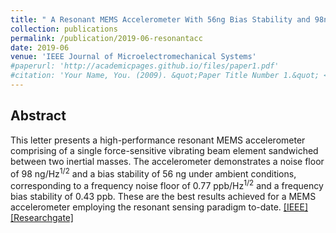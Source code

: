 ```yaml
---
title: " A Resonant MEMS Accelerometer With 56ng Bias Stability and 98ng/Hz<sup>1/2</sup> Noise Floor "
collection: publications
permalink: /publication/2019-06-resonantacc
date: 2019-06
venue: 'IEEE Journal of Microelectromechanical Systems'
#paperurl: 'http://academicpages.github.io/files/paper1.pdf'
#citation: 'Your Name, You. (2009). &quot;Paper Title Number 1.&quot; <i>Journal 1</i>. 1(1).'
---
```


## Abstract
This letter presents a high-performance resonant MEMS accelerometer comprising of a single force-sensitive vibrating beam element sandwiched between two inertial masses. The accelerometer demonstrates a noise floor of 98 ng/Hz<sup>1/2</sup> and a bias stability of 56 ng under ambient conditions, corresponding to a frequency noise floor of 0.77 ppb/Hz<sup>1/2</sup> and a frequency bias stability of 0.43 ppb. These are the best results achieved for a MEMS accelerometer employing the resonant sensing paradigm to-date.
[[IEEE]](https://ieeexplore.ieee.org/xpl/RecentIssue.jsp?punumber=84) [[Researchgate]](https://www.researchgate.net/publication/332455046_JMEMS_Letters_A_Resonant_MEMS_Accelerometer_With_56ng_Bias_Stability_and_98ngHz12_Noise_Floor)
